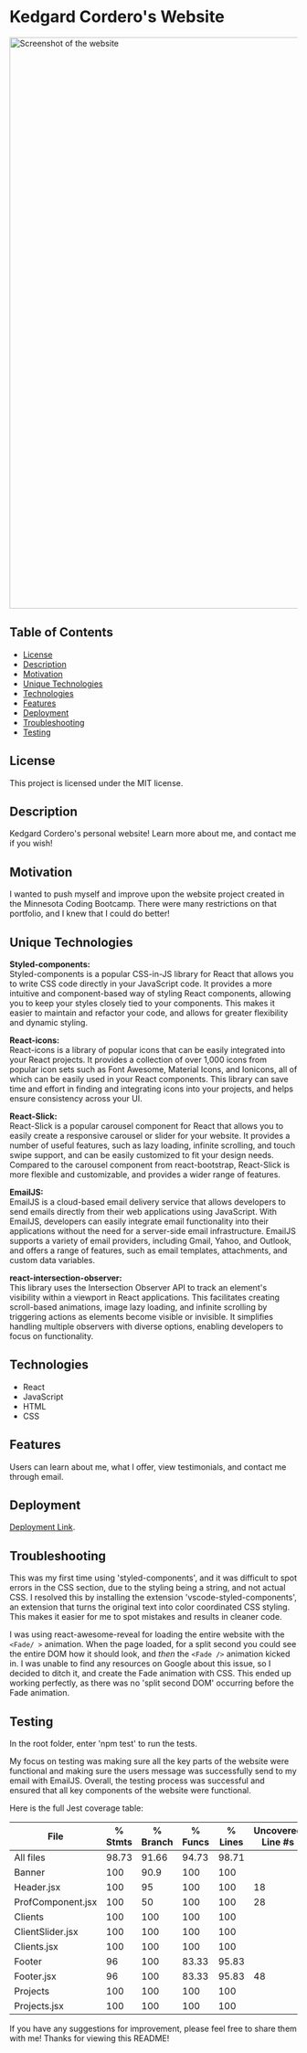 # Kedgard Cordero's Website

<img src="./src/components/Banner/assets/portfolioWebsiteScreenshot.png" alt="Screenshot of the website" width="1000"/>

## Table of Contents
- [License](#license)
- [Description](#description)
- [Motivation](#motivation)
- [Unique Technologies](#unique-technologies)
- [Technologies](#technologies)
- [Features](#features)
- [Deployment](#deployment)
- [Troubleshooting](#troubleshooting)
- [Testing](#testing)

## License
This project is licensed under the MIT license.

## Description
Kedgard Cordero's personal website! Learn more about me, and contact me if you wish!

## Motivation
I wanted to push myself and improve upon the website project created in the Minnesota Coding Bootcamp. There were many restrictions on that portfolio, and I knew that I could do better! 

## Unique Technologies

**Styled-components:** <br>
Styled-components is a popular CSS-in-JS library for React that allows you to write CSS code directly in your JavaScript code. It provides a more intuitive and component-based way of styling React components, allowing you to keep your styles closely tied to your components. This makes it easier to maintain and refactor your code, and allows for greater flexibility and dynamic styling.

**React-icons:** <br>
React-icons is a library of popular icons that can be easily integrated into your React projects. It provides a collection of over 1,000 icons from popular icon sets such as Font Awesome, Material Icons, and Ionicons, all of which can be easily used in your React components. This library can save time and effort in finding and integrating icons into your projects, and helps ensure consistency across your UI.

**React-Slick:** <br>
React-Slick is a popular carousel component for React that allows you to easily create a responsive carousel or slider for your website. It provides a number of useful features, such as lazy loading, infinite scrolling, and touch swipe support, and can be easily customized to fit your design needs. Compared to the carousel component from react-bootstrap, React-Slick is more flexible and customizable, and provides a wider range of features.

**EmailJS:** <br>
EmailJS is a cloud-based email delivery service that allows developers to send emails directly from their web applications using JavaScript. With EmailJS, developers can easily integrate email functionality into their applications without the need for a server-side email infrastructure. EmailJS supports a variety of email providers, including Gmail, Yahoo, and Outlook, and offers a range of features, such as email templates, attachments, and custom data variables.

**react-intersection-observer:** <br>
This library uses the Intersection Observer API to track an element's visibility within a viewport in React applications. This facilitates creating scroll-based animations, image lazy loading, and infinite scrolling by triggering actions as elements become visible or invisible. It simplifies handling multiple observers with diverse options, enabling developers to focus on functionality.

## Technologies
* React
* JavaScript
* HTML
* CSS

## Features
Users can learn about me, what I offer, view testimonials, and contact me through email. 

## Deployment
[Deployment Link](https://kedgard-cordero.netlify.app/).

## Troubleshooting
This was my first time using 'styled-components', and it was difficult to spot errors in the CSS section, due to the styling being a string, and not actual CSS. I resolved this by installing the extension 'vscode-styled-components', an extension that turns the original text into color coordinated CSS styling. This makes it easier for me to spot mistakes and results in cleaner code.

I was using react-awesome-reveal for loading the entire website with the `<Fade/ >` animation. When the page loaded, for a split second you could see the entire DOM how it should look, and *then* the `<Fade />` animation kicked in. I was unable to find any resources on Google about this issue, so I decided to ditch it, and create the Fade animation with CSS. This ended up working perfectly, as there was no 'split second DOM' occurring before the Fade animation.

## Testing
In the root folder, enter 'npm test' to run the tests.

My focus on testing was making sure all the key parts of the website were functional and making sure the users message was successfully send to my email with EmailJS. Overall, the testing process was successful and ensured that all key components of the website were functional.

Here is the full Jest coverage table:

File                | % Stmts | % Branch | % Funcs | % Lines | Uncovered Line #s 
--------------------|---------|----------|---------|---------|-------------------
All files           |   98.73 |    91.66 |   94.73 |   98.71 |                   
 Banner             |     100 |     90.9 |     100 |     100 |                   
  Header.jsx        |     100 |       95 |     100 |     100 | 18                
  ProfComponent.jsx |     100 |       50 |     100 |     100 | 28                
 Clients            |     100 |      100 |     100 |     100 |                   
  ClientSlider.jsx  |     100 |      100 |     100 |     100 |                   
  Clients.jsx       |     100 |      100 |     100 |     100 |                   
 Footer             |      96 |      100 |   83.33 |   95.83 |                   
  Footer.jsx        |      96 |      100 |   83.33 |   95.83 | 48                
 Projects           |     100 |      100 |     100 |     100 |                   
  Projects.jsx      |     100 |      100 |     100 |     100 |                   


If you have any suggestions for improvement, please feel free to share them with me! Thanks for viewing this README!
